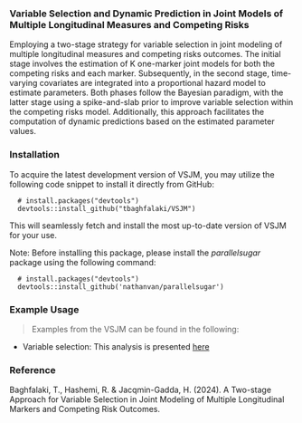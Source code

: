 ### Variable Selection and Dynamic Prediction in Joint Models of Multiple Longitudinal Measures and Competing Risks
Employing a two-stage strategy for variable selection in joint modeling of multiple longitudinal measures and competing risks outcomes. The initial stage involves the estimation of K one-marker joint models for both the competing risks and each marker. Subsequently, in the second stage, time-varying covariates are integrated into a proportional hazard model to estimate parameters. Both phases follow the Bayesian paradigm, with the latter stage using a spike-and-slab prior to improve variable selection within the competing risks model. Additionally, this approach facilitates the computation of dynamic predictions based on the estimated parameter values.


### Installation
To acquire the latest development version of VSJM, you may utilize the following code snippet to install it directly from GitHub:

```
  # install.packages("devtools")
  devtools::install_github("tbaghfalaki/VSJM")
```
This will seamlessly fetch and install the most up-to-date version of VSJM for your use.


Note: Before installing this package, please install the *parallelsugar* package using the following command:

```
  # install.packages("devtools")
  devtools::install_github('nathanvan/parallelsugar')
```

### Example Usage

 > Examples from the VSJM can be found in the following:

- Variable selection: This analysis is presented [here](/Exam1.md)

### Reference 
Baghfalaki, T., Hashemi, R. & Jacqmin-Gadda, H. (2024). A Two-stage Approach for Variable Selection in Joint Modeling of Multiple Longitudinal Markers and Competing Risk Outcomes. 
